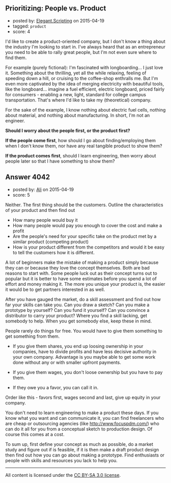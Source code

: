 ## Prioritizing: People vs. Product

- posted by: [Elegant.Scripting](https://stackexchange.com/users/5688251/elegant-scripting) on 2015-04-19
- tagged: `product`
- score: 4

I'd like to create a product-oriented company, but I don't know a thing about the industry I'm looking to start in. I've always heard that as an entrepreneur you need to be able to rally great people, but I'm not even sure where to find them.

For example (purely fictional): I'm fascinated with longboarding... I just love it. Something about the thrilling, yet all the while relaxing, feeling of speeding down a hill, or cruising to the coffee-shop enthralls me. But I'm even more captivated by the idea of merging electricity with beautiful tools, like the longboard... imagine a fuel efficient, electric longboard, priced fairly for consumers - enabling a new, light, standard for college campus transportation. That's where I'd like to take my (theoretical) company.

For the sake of the example, I know nothing about electric fuel cells, nothing about material, and nothing about manufacturing. In short, I'm not an engineer.

<b>Should I worry about the people first, or the product first?</b>

<b>If the people come first</b>, how should I go about finding/employing them when I don't know them, nor have any real tangible product to show them?

<b>If the product comes first</b>, should I learn engineering, then worry about people later so that I have something to show them?


## Answer 4042

- posted by: [Ali](https://stackexchange.com/users/2815644/ali) on 2015-04-19
- score: 5

Neither. The first thing should be the customers. Outline the characteristics of your product and then find out 

 - How many people would buy it
 - How many people would pay you enough to cover the cost and make a profit
 - Are the people's need for your specific take on the product met by a similar product (competing product)
 - How is your product different from the competitors and would it be easy to tell the customers how it is different.

A lot of beginners make the mistake of making a product simply because they can or because they love the concept themselves. Both are bad reasons to start with. Some people luck out as their concept turns out to popular but it is better to have some estimates before you spend a lot of effort and money making it. The more you unique your product is, the easier it would be to get partners interested in as well. 

After you have gauged the market, do a skill assessment and find out how far your skills can take you. Can you draw a sketch? Can you make a prototype by yourself? Can you fund it yourself? Can you convince a distributor to carry your product? Where you find a skill lacking, get somebody to help. When you get somebody else, keep these in mind. 

People rarely do things for free. You would have to give them something to get something from them. 

- If you give them shares, you end up loosing ownership in your companies, have to divide profits and have less decisive authority in your own company. Advantage is you maybe able to get some work done without any or with smaller upfront payments. 

- If you give them wages, you don't loose ownership but you have to pay them. 
 
- If they owe you a favor, you can call it in. 

Order like this - favors first, wages second and last, give up equity in your company. 

You don't need to learn engineering to make a product these days. If you know what you want and can communicate it, you can find freelancers who are cheap or outsourcing agencies (like http://www.focuspdm.com/)  who can do it all for you from a conceptual sketch to production design. Of course this comes at a cost. 

To sum up, first define your concept as much as possible, do a market study and figure out if is feasible, if it is then make a draft product design then find out how you can go about making a prototype. Find enthusiasts or people with skills and resources you lack to help you. 





---

All content is licensed under the [CC BY-SA 3.0 license](https://creativecommons.org/licenses/by-sa/3.0/).
